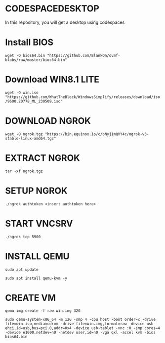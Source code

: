 # CODESPACEDESKTOP
In this repository, you will get a desktop using codespaces

# Install BIOS
``wget -O bios64.bin "https://github.com/BlankOn/ovmf-blobs/raw/master/bios64.bin"``

# Download WIN8.1 LITE
``wget -O win.iso "https://github.com/WhatTheBlock/WindowsSimplify/releases/download/iso/9600.20778_ML_230509.iso"``

# DOWNLOAD NGROK
``wget -O ngrok.tgz "https://bin.equinox.io/c/bNyj1mQVY4c/ngrok-v3-stable-linux-amd64.tgz"``

# EXTRACT NGROK
``tar -xf ngrok.tgz``

# SETUP NGROK
``./ngrok authtoken <insert authtoken here>``

# START VNCSRV
``./ngrok tcp 5900``

# INSTALL QEMU

``sudo apt update``

``sudo apt install qemu-kvm -y``

# CREATE VM 

``qemu-img create -f raw win.img 32G``

``sudo qemu-system-x86_64 -m 12G -smp 4 -cpu host -boot order=c -drive file=win.iso,media=cdrom -drive file=win.img,format=raw -device usb-ehci,id=usb,bus=pci.0,addr=0x4 -device usb-tablet -vnc :0 -smp cores=4 -device e1000,netdev=n0 -netdev user,id=n0 -vga qxl -accel kvm -bios bios64.bin``
